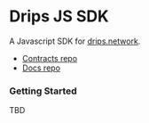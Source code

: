 # Drips JS SDK
A Javascript SDK for [drips.network](https://drips.network/).  
- [Contracts repo](https://github.com/radicle-dev/radicle-drips-hub)  
- [Docs repo](https://github.com/radicle-dev/radicle-drips-docs)  

### Getting Started

TBD